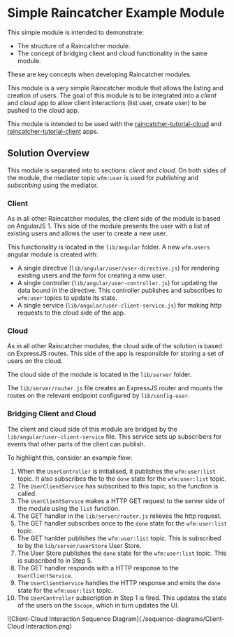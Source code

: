 # Simple Raincatcher Example Module

This simple module is intended to demonstrate:
 
 - The structure of a Raincatcher module.
 - The concept of bridging client and cloud functionality in the same module.
 
These are key concepts when developing Raincatcher modules.
 
This module is a very simple Raincatcher module that allows the listing and creation of users. The goal of this module is to be integrated into a *client* and *cloud* app to allow client interactions (list user, create user) to be pushed to the cloud app. 

This module is intended to be used with the [raincatcher-tutorial-cloud](https://github.com/feedhenry-raincatcher/raincatcher-tutorial-cloud) and [raincatcher-tutorial-client](https://github.com/feedhenry-raincatcher/raincatcher-tutorial-client) apps.

## Solution Overview

This module is separated into to sections: *client* and *cloud*. On both sides of the module, the mediator topic `wfm:user` is used for *publishing* and *subscribing* using the mediator.

### Client

As in all other Raincatcher modules, the client side of the module is based on AngularJS 1. This side of the module presents the user with a list of existing users and allows the user to create a new user.

This functionality is located in the `lib/angular` folder. A new `wfm.users` angular module is created with: 


- A single directive (`lib/angular/user/user-directive.js`) for rendering existing users and the form for creating a new user.
- A single controller (`lib/angular/user-controller.js`) for updating the data bound in the directive. This controller publishes and subscribes to `wfm:user` topics to update its state.
- A single service (`lib/angular/user-client-service.js`) for making http requests to the cloud side of the app.


### Cloud

As in all other Raincatcher modules, the cloud side of the solution is based on ExpressJS routes. This side of the app is responsible for storing a set of users on the cloud.

The cloud side of the module is located in the `lib/server` folder.

The `lib/server/router.js` file creates an ExpressJS router and mounts the routes on the relevant endpoint configured by `lib/config-user`.


### Bridging Client and Cloud

The client and cloud side of this module are bridged by the `lib/angular/user-client-service` file. This service sets up subscribers for events that other parts of the client can publish.

To highlight this, consider an example flow:

1. When the `UserController` is initialised, it publishes the `wfm:user:list` topic. It also subscribes the to the `done` state for the `wfm:user:list` topic.
2. The `UserClientService` has subscribed to this topic, so the function is called.
3. The `UserClientService` makes a HTTP GET request to the server side of the module using the `list` function.
4. The GET handler in the `lib/server/router.js` relieves the http request.
5. The GET handler subscribes once to the `done` state for the `wfm:user:list` topic.
6. The GET hanlder publishes the `wfm:user:list` topic. This is subscribed to by the `lib/server/userStore` User Store.
7. The User Store publishes the `done` state for the `wfm:user:list` topic. This is subscribed to in Step 5.
8. The GET handler responds with a HTTP response to the `UserClientService`.
9. The `UserClientService` handles the HTTP response and emits the `done` state for the `wfm:user:list` topic.
10. The `UserController` subscription in Step 1 is fired. This updates the state of the users on the `$scope`, which in turn updates the UI.

![Client-Cloud Interaction Sequence Diagram](./sequence-diagrams/Client-Cloud Interaction.png)